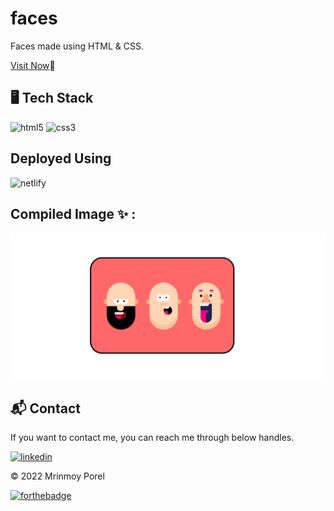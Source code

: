 # faces
Faces made using HTML &amp; CSS.

[Visit Now](https://github-mrinnnmoy-faces.netlify.app/)🚀

## 🖥️ Tech Stack

![html5](https://img.shields.io/badge/html5-%23E34F26.svg?style=for-the-badge&logo=html5&logoColor=white)
![css3](https://img.shields.io/badge/css3-%231572B6.svg?style=for-the-badge&logo=css3&logoColor=white)

## Deployed Using
![netlify](https://img.shields.io/badge/Netlify-00C7B7?style=for-the-badge&logo=netlify&logoColor=white)

## Compiled Image ✨ :
![screencapture-faces-github-2022-04-05-16_04_20](https://github.com/mrinnnmoy/faces/blob/main/Screenshot%20(9).png)

<h2>📬 Contact</h2>

If you want to contact me, you can reach me through below handles.

[![linkedin](https://img.shields.io/badge/LinkedIn-0077B5?style=for-the-badge&logo=linkedin&logoColor=white)](https://www.linkedin.com/in/mrinnnmoy)

© 2022 Mrinmoy Porel


[![forthebadge](https://forthebadge.com/images/badges/built-with-love.svg)](https://forthebadge.com)


